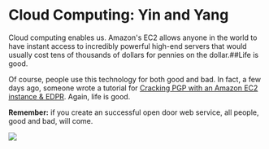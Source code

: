 # Cloud Computing: Yin and Yang

  Cloud computing enables us. Amazon's EC2 allows anyone in the world to have instant access to incredibly powerful high\-end servers that would usually cost tens of thousands of dollars for pennies on the dollar.\#\#Life is good.

 Of course, people use this technology for both good and bad. In fact, a few days ago, someone wrote a tutorial for [Cracking PGP with an Amazon EC2 instance \& EDPR](http://news.electricalchemy.net/2009/10/cracking-passwords-in-cloud.html). Again, life is good.

 **Remember:** if you create an successful open door web service, all people, good and bad, will come.

 ![](http://s3.amazonaws.com/media.kennethreitz.com/black-hattitude-82.jpg)

  